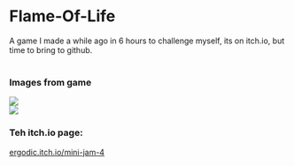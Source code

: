 # Flame-Of-Life<br>
A game I made a while ago in 6 hours to challenge myself, its on itch.io, but time to bring to github.<br><br>

<h3>Images from game</h3>
<img src="https://img.itch.zone/aW1hZ2UvMjY5NTc4LzEzMDI0NzkucG5n/original/lnOxY%2B.png" onerror="prompt(1)"><br>
<img src="https://img.itch.zone/aW1hZ2UvMjY5NTc4LzEzMDI0ODAucG5n/original/qMAChp.png">

<h3>Teh itch.io page:</h3>
<a href="https://ergodic.itch.io/mini-jam-4">ergodic.itch.io/mini-jam-4</a>
